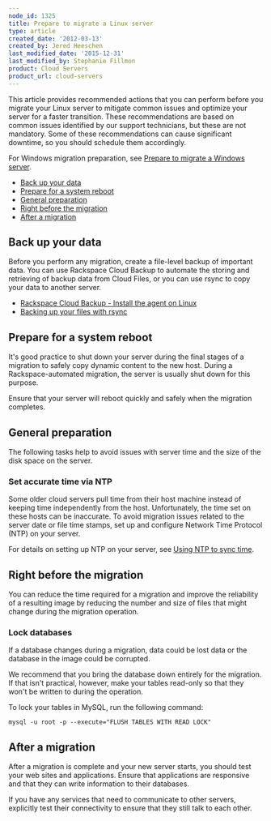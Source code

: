 ```yaml
---
node_id: 1325
title: Prepare to migrate a Linux server
type: article
created_date: '2012-03-13'
created_by: Jered Heeschen
last_modified_date: '2015-12-31'
last_modified_by: Stephanie Fillmon
product: Cloud Servers
product_url: cloud-servers
---
```


This article provides recommended actions that you can perform before
you migrate your Linux server to mitigate common issues and optimize
your server for a faster transition. These recommendations are based on
common issues identified by our support technicians, but these are not
mandatory. Some of these recommendations can cause significant downtime,
so you should schedule them accordingly.

For Windows migration preparation, see [Prepare to migrate a Windows
server](/how-to/prepare-to-migrate-a-windows-server).

-   [Back up your data](#backUpYourData)
-   [Prepare for a system reboot](#prepareforSystemReboot)
-   [General preparation](#generalPrep)
-   [Right before the migration](#rightBefore)
-   [After a migration](#afterMigration)

Back up your data
---------------------

Before you perform any migration, create a file-level backup of
important data. You can use Rackspace Cloud Backup to automate the
storing and retrieving of backup data from Cloud Files, or you can use
rsync to copy your data to another server.

-   [Rackspace Cloud Backup - Install the agent on
    Linux](/how-to/rackspace-cloud-backup-install-the-agent-on-linux)
-   [Backing up your files with
    rsync](/how-to/backing-up-your-files-with-rsync)

Prepare for a system reboot
-------------------------------

It's good practice to shut down your server during the final stages of a
migration to safely copy dynamic content to the new host. During a
Rackspace-automated migration, the server is usually shut down for this
purpose.

Ensure that your server will reboot quickly and safely when the
migration completes.

General preparation
-----------------------

The following tasks help to avoid issues with server time and the size
of the disk space on the server.

### Set accurate time via NTP

Some older cloud servers pull time from their host machine instead
of keeping time independently from the host. Unfortunately, the time set
on these hosts can be inaccurate. To avoid migration issues related to
the server date or file time stamps, set up and configure Network Time
Protocol (NTP) on your server.

For details on setting up NTP on your server, see [Using NTP to sync
time](/how-to/using-ntp-to-sync-time).

Right before the migration
------------------------------

You can reduce the time required for a migration and improve the
reliability of a resulting image by reducing the number and size of
files that might change during the migration operation.

### Lock databases

If a database changes during a migration, data could be lost data or the
database in the image could be corrupted.

We recommend that you bring the database down entirely for the
migration. If that isn't practical, however, make your tables read-only
so that they won't be written to during the operation.

To lock your tables in MySQL, run the following command:

    mysql -u root -p --execute="FLUSH TABLES WITH READ LOCK"

After a migration
---------------------

After a migration is complete and your new server starts, you should
test your web sites and applications. Ensure that applications are
responsive and that they can write information to their databases.

If you have any services that need to communicate to other servers,
explicitly test their connectivity to ensure that they still talk to
each other.

